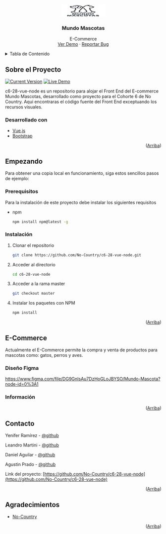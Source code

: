<div id="top"></div>

<!-- PROJECT LOGO -->
<br />
<div align="center">
  <a href="https://github.com/github_username/repo_name">
    <img src="images/logo.png" alt="Logo" width="140" height="40">
  </a>

<h3 align="center">Mundo Mascotas</h3>

  <p align="center">
    E-Commerce
    <br />
    <a href="">Ver Demo</a>
    ·
    <a href="https://github.com/No-Country/c6-28-vue-node/issues">Reportar Bug</a>
  </p>
</div>



<!-- TABLE OF CONTENTS -->
<details>
  <summary>Tabla de Contenido</summary>
  <ol>
    <li>
      <a href="#sobre-el-proyecto">Sobre el Proyecto</a>
      <ul>
        <li><a href="#desarrollado-con">Desarrollado con</a></li>
      </ul>
    </li>
    <li>
      <a href="#empezando">Empezando</a>
      <ul>
        <li><a href="#prerequisitos">Prerequisitos</a></li>
        <li><a href="#instalación">Instalación</a></li>
      </ul>
    </li>
    <li>
      <a href="#sitio">Sitio</a>
      <ul>
        <li><a href="#información">Información</a></li>
      </ul>
    </li>
    <li><a href="#contacto">Contacto</a></li>
    <li><a href="#agradecimientos">Agradecimientos</a></li>
  </ol>
</details>



<!-- ABOUT THE PROJECT -->
## Sobre el Proyecto

[![Current Version](https://img.shields.io/badge/version-1.0-green.svg)](https://github.com/No-Country/c6-28-vue-node) 
[![Live Demo](https://img.shields.io/badge/demo-online-green.svg)]()

c6-28-vue-node es un repositorio para alojar el Front End del E-commerce Mundo Mascotas, desarrollado como proyecto para el Cohorte 6 de No Country. Aqui encontraras el código fuente del Front End exceptuando los recursos visuales.


### Desarrollado con


* [Vue.js](https://vuejs.org/)
* [Bootstrap](https://getbootstrap.com/)

<p align="right">(<a href="#top">Arriba</a>)</p>



<!-- GETTING STARTED -->
## Empezando

Para obtener una copia local en funcionamiento, siga estos sencillos pasos de ejemplo:

### Prerequisitos

Para la instalación de este proyecto debe instalar los siguientes requisitos
* npm
  ```sh
  npm install npm@latest -g
  ```

### Instalación

1. Clonar el repositorio
   ```sh
   git clone https://github.com/No-Country/c6-28-vue-node.git
   ```
2. Acceder al directorio
   ```sh
   cd c6-28-vue-node
   
3. Acceder a la rama master
   ```sh
   git checkout master
   
4. Instalar los paquetes con NPM
   ```sh
   npm install
   ```

<p align="right">(<a href="#top">Arriba</a>)</p>



<!-- USAGE EXAMPLES -->
## E-Commerce

Actualmente el E-Commerce permite la compra y venta de productos para mascotas como: gatos, perros y aves.

### Diseño Figma
https://www.figma.com/file/DG9GnIsAu7DzHoGLoJBYSO/Mundo-Mascota?node-id=0%3A1

### Información


<p align="right">(<a href="#top">Arriba</a>)</p>

<!-- CONTACT -->
## Contacto

Yenifer Ramírez - [@github](https://github.com/yeniferrosana)

Leandro Martini - [@github](https://github.com/manrique1986)

Daniel Aguilar - [@github](https://github.com/Onnichan)

Agustin Prado - [@github](https://github.com/subjekt-iv)

Link del proyecto: [https://github.com/No-Country/c6-28-vue-node](https://github.com/No-Country/c6-28-vue-node)

<p align="right">(<a href="#top">Arriba</a>)</p>



<!-- ACKNOWLEDGMENTS -->
## Agradecimientos

* [No-Country](https://github.com/No-Country/)

<p align="right">(<a href="#top">Arriba</a>)</p>



<!-- MARKDOWN LINKS & IMAGES -->
<!-- https://www.markdownguide.org/basic-syntax/#reference-style-links -->
[contributors-shield]: https://img.shields.io/github/contributors/github_username/repo_name.svg?style=for-the-badge
[contributors-url]: https://github.com/github_username/repo_name/graphs/contributors
[forks-shield]: https://img.shields.io/github/forks/github_username/repo_name.svg?style=for-the-badge
[forks-url]: https://github.com/github_username/repo_name/network/members
[stars-shield]: https://img.shields.io/github/stars/github_username/repo_name.svg?style=for-the-badge
[stars-url]: https://github.com/github_username/repo_name/stargazers
[issues-shield]: https://img.shields.io/github/issues/github_username/repo_name.svg?style=for-the-badge
[issues-url]: https://github.com/github_username/repo_name/issues
[license-shield]: https://img.shields.io/github/license/github_username/repo_name.svg?style=for-the-badge
[license-url]: https://github.com/github_username/repo_name/blob/master/LICENSE.txt
[linkedin-shield]: https://img.shields.io/badge/-LinkedIn-black.svg?style=for-the-badge&logo=linkedin&colorB=555
[linkedin-url]: https://linkedin.com/in/linkedin_username
[product-screenshot]: images/screenshot.png
